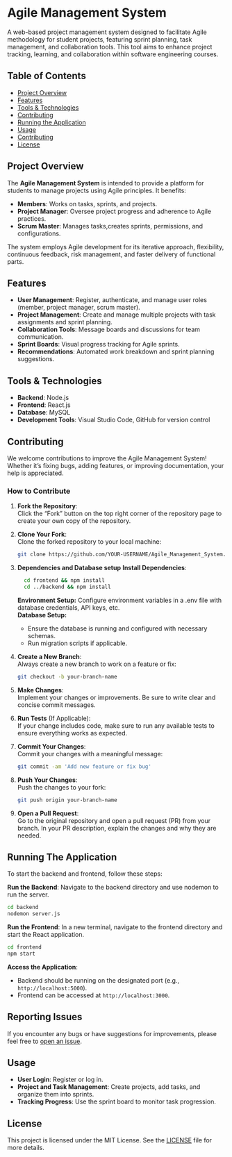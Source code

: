 # Agile Management System

A web-based project management system designed to facilitate Agile methodology for student projects, featuring sprint planning, task management, and collaboration tools. This tool aims to enhance project tracking, learning, and collaboration within software engineering courses.

## Table of Contents
- [Project Overview](#project-overview)
- [Features](#features)
- [Tools & Technologies](#tools--technologies)
- [Contributing](#contributing)
- [Running the Application](#running-the-application)
- [Usage](#usage)
- [Contributing](#contributing)
- [License](#license)

## Project Overview
The **Agile Management System** is intended to provide a platform for students to manage projects using Agile principles. It benefits:
- **Members**: Works on tasks, sprints, and projects.
- **Project Manager**: Oversee project progress and adherence to Agile practices.
- **Scrum Master**: Manages tasks,creates sprints, permissions, and configurations.

The system employs Agile development for its iterative approach, flexibility, continuous feedback, risk management, and faster delivery of functional parts.

## Features
- **User Management**: Register, authenticate, and manage user roles (member, project manager, scrum master).
- **Project Management**: Create and manage multiple projects with task assignments and sprint planning.
- **Collaboration Tools**: Message boards and discussions for team communication.
- **Sprint Boards**: Visual progress tracking for Agile sprints.
- **Recommendations**: Automated work breakdown and sprint planning suggestions.

## Tools & Technologies
- **Backend**: Node.js
- **Frontend**: React.js
- **Database**: MySQL
- **Development Tools**: Visual Studio Code, GitHub for version control

## Contributing

We welcome contributions to improve the Agile Management System! Whether it’s fixing bugs, adding features, or improving documentation, your help is appreciated.

### How to Contribute
1. **Fork the Repository**:  
   Click the “Fork” button on the top right corner of the repository page to create your own copy of the repository.

2. **Clone Your Fork**:  
   Clone the forked repository to your local machine:
   ```bash
   git clone https://github.com/YOUR-USERNAME/Agile_Management_System.git
   ```
3. **Dependencies and Database setup**
   **Install Dependencies**:
   ```bash
     cd frontend && npm install
     cd ../backend && npm install
   ```
   **Environment Setup:** Configure environment variables in a .env file with database credentials, API keys, etc.  
   **Database Setup:**
      - Ensure the database is running and configured with necessary schemas.
      - Run migration scripts if applicable.
5. **Create a New Branch**:  
   Always create a new branch to work on a feature or fix:
   ```bash
   git checkout -b your-branch-name
   ```

6. **Make Changes**:  
   Implement your changes or improvements. Be sure to write clear and concise commit messages.

7. **Run Tests** (If Applicable):  
   If your change includes code, make sure to run any available tests to ensure everything works as expected.

8. **Commit Your Changes**:  
   Commit your changes with a meaningful message:
   ```bash
   git commit -am 'Add new feature or fix bug'
   ```

9. **Push Your Changes**:  
   Push the changes to your fork:
   ```bash
   git push origin your-branch-name
   ```

10. **Open a Pull Request**:  
   Go to the original repository and open a pull request (PR) from your branch. In your PR description, explain the changes and why they are needed.
## Running The Application

To start the backend and frontend, follow these steps:

**Run the Backend**: Navigate to the backend directory and use nodemon to run the server.
 ```bash
 cd backend
 nodemon server.js
 ```
**Run the Frontend**: In a new terminal, navigate to the frontend directory and start the React application.
 ```bash
 cd frontend
 npm start
 ```
    
**Access the Application**:
- Backend should be running on the designated port (e.g., `http://localhost:5000`).
- Frontend can be accessed at `http://localhost:3000`.

## Reporting Issues
If you encounter any bugs or have suggestions for improvements, please feel free to [open an issue](https://github.com/Miku7676/Agile_Management_System/issues).

## Usage
- **User Login**: Register or log in.
- **Project and Task Management**: Create projects, add tasks, and organize them into sprints.  
- **Tracking Progress**: Use the sprint board to monitor task progression.

## License
This project is licensed under the MIT License. See the [LICENSE](./LICENSE) file for more details.



